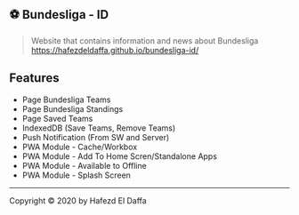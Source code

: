 ## ⚽ Bundesliga - ID
> Website that contains information and news about Bundesliga 
> https://hafezdeldaffa.github.io/bundesliga-id/


## Features
- Page Bundesliga Teams
- Page Bundesliga Standings
- Page Saved Teams
- IndexedDB (Save Teams, Remove Teams)
- Push Notification (From SW and Server)
- PWA Module - Cache/Workbox
- PWA Module - Add To Home Scren/Standalone Apps
- PWA Module - Available to Offline
- PWA Module - Splash Screen


* * *

Copyright © 2020 by Hafezd El Daffa
